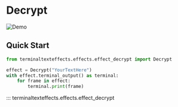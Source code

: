 # Decrypt

![Demo](../img/effects_demos/decrypt_demo.gif)

## Quick Start

``` py title="decrypt.py"
from terminaltexteffects.effects.effect_decrypt import Decrypt

effect = Decrypt("YourTextHere")
with effect.terminal_output() as terminal:
    for frame in effect:
        terminal.print(frame)
```

::: terminaltexteffects.effects.effect_decrypt
